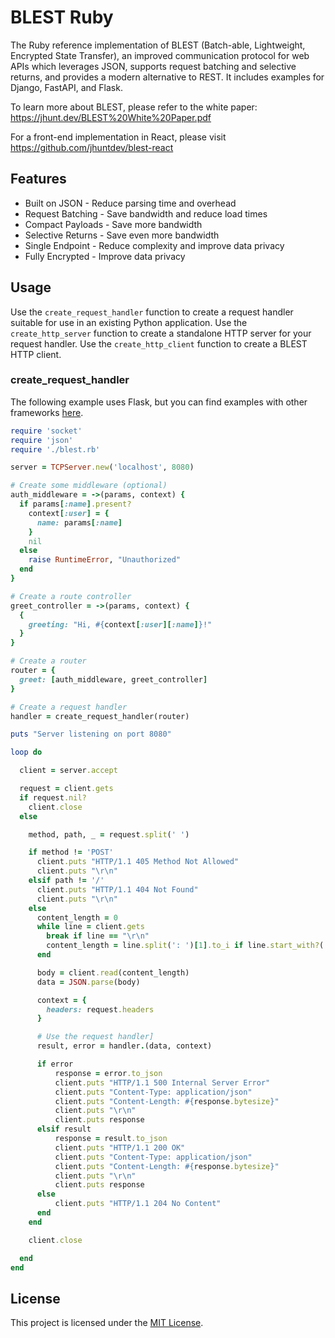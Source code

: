 # BLEST Ruby

The Ruby reference implementation of BLEST (Batch-able, Lightweight, Encrypted State Transfer), an improved communication protocol for web APIs which leverages JSON, supports request batching and selective returns, and provides a modern alternative to REST. It includes examples for Django, FastAPI, and Flask.

To learn more about BLEST, please refer to the white paper: https://jhunt.dev/BLEST%20White%20Paper.pdf

For a front-end implementation in React, please visit https://github.com/jhuntdev/blest-react

## Features

- Built on JSON - Reduce parsing time and overhead
- Request Batching - Save bandwidth and reduce load times
- Compact Payloads - Save more bandwidth
- Selective Returns - Save even more bandwidth
- Single Endpoint - Reduce complexity and improve data privacy
- Fully Encrypted - Improve data privacy

<!-- ## Installation

Install BLEST Python from PyPI.

```bash
python3 -m pip install blest
``` -->

## Usage

Use the `create_request_handler` function to create a request handler suitable for use in an existing Python application. Use the `create_http_server` function to create a standalone HTTP server for your request handler. Use the `create_http_client` function to create a BLEST HTTP client.

### create_request_handler

The following example uses Flask, but you can find examples with other frameworks [here](examples).

```ruby
require 'socket'
require 'json'
require './blest.rb'

server = TCPServer.new('localhost', 8080)

# Create some middleware (optional)
auth_middleware = ->(params, context) {
  if params[:name].present?
    context[:user] = {
      name: params[:name]
    }
    nil
  else
    raise RuntimeError, "Unauthorized"
  end
}

# Create a route controller
greet_controller = ->(params, context) {
  {
    greeting: "Hi, #{context[:user][:name]}!"
  }
}

# Create a router
router = {
  greet: [auth_middleware, greet_controller]
}

# Create a request handler
handler = create_request_handler(router)

puts "Server listening on port 8080"

loop do

  client = server.accept

  request = client.gets
  if request.nil?
    client.close
  else

    method, path, _ = request.split(' ')

    if method != 'POST' 
      client.puts "HTTP/1.1 405 Method Not Allowed"
      client.puts "\r\n"
    elsif path != '/'
      client.puts "HTTP/1.1 404 Not Found"
      client.puts "\r\n"
    else
      content_length = 0
      while line = client.gets
        break if line == "\r\n"
        content_length = line.split(': ')[1].to_i if line.start_with?('Content-Length')
      end

      body = client.read(content_length)
      data = JSON.parse(body)

      context = {
        headers: request.headers
      }

      # Use the request handler]
      result, error = handler.(data, context)

      if error
          response = error.to_json
          client.puts "HTTP/1.1 500 Internal Server Error"
          client.puts "Content-Type: application/json"
          client.puts "Content-Length: #{response.bytesize}"
          client.puts "\r\n"
          client.puts response
      elsif result
          response = result.to_json
          client.puts "HTTP/1.1 200 OK"
          client.puts "Content-Type: application/json"
          client.puts "Content-Length: #{response.bytesize}"
          client.puts "\r\n"
          client.puts response
      else
          client.puts "HTTP/1.1 204 No Content"
      end
    end

    client.close

  end
end
```

## License

This project is licensed under the [MIT License](LICENSE).